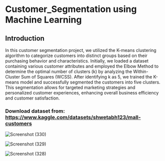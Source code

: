 # Customer_Segmentation using Machine Learning

## Introduction

In this customer segmentation project, we utilized the K-means clustering algorithm to categorize customers into distinct groups based on their purchasing behavior and characteristics. Initially, we loaded a dataset containing various customer attributes and employed the Elbow Method to determine the optimal number of clusters (k) by analyzing the Within-Cluster Sum of Squares (WCSS). After identifying k as 5, we trained the K-means model and successfully segmented the customers into five clusters. This segmentation allows for targeted marketing strategies and personalized customer experiences, enhancing overall business efficiency and customer satisfaction.

### Download dataset from: https://www.kaggle.com/datasets/shwetabh123/mall-customers

![Screenshot (330)](https://github.com/Pradeep24032004/Customer_Segmentation/assets/118010705/156141b8-a41b-40ae-89b3-e901fbf0c7cd)

![Screenshot (329)](https://github.com/Pradeep24032004/Customer_Segmentation/assets/118010705/1fc1274c-1502-46c1-9085-8c7d58dc9891)

![Screenshot (328)](https://github.com/Pradeep24032004/Customer_Segmentation/assets/118010705/d10c1ed2-a907-4e86-a18c-ecd831fd7708)
